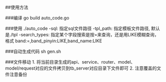 ##使用方法

###编译
    go build auto_code.go

###使用
    ./auto_code -sql: 指定sql文件路径
                -tpl_path: 指定模板文件路径, 默认是./tpl
                -search_types: 指定某个字段搜索是按=来查询，还是用LIKE模糊查询，格式 band:=,band_pinyin:LIKE,band_name:LIKE

###自动生成代码
    sh gen.sh

###文件移动
    1. 将当前目录生成的api、service、router、model、model/request对应的文件拷贝到tb_server对应目录下文件即可
    2. 注意覆盖的文件注意备份
